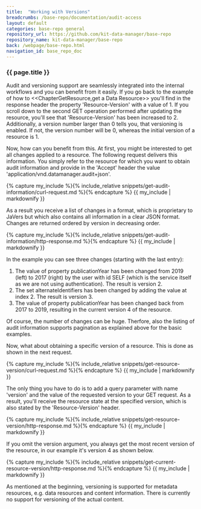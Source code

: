 ```yaml
---
title:  "Working with Versions"
breadcrumbs: /base-repo/documentation/audit-access
layout: default
categories: base-repo general
repository_url: https://github.com/kit-data-manager/base-repo
repository_name: kit-data-manager/base-repo
back: /webpage/base-repo.html
navigation_id: base_repo_doc
---
```


### {{ page.title }}

Audit and versioning support are seamlessly integrated into the internal workflows and you can benefit from it easily. If you go back to the example of how to <<ChapterGetResource,get a Data Resource>> you'll find in the response
header the property 'Resource-Version' with a value of 1. If you scroll down to the second GET operation performed after updating the resource, you'll see that 'Resource-Version' has been increased to 2. Additionally, a version number
larger than 0 tells you, that versioning is enabled. If not, the version number will be 0, whereas the initial version of a resource is 1.

Now, how can you benefit from this. At first, you might be interested to get all changes applied to a resource. The following request delivers this information. You simply refer to the resource for which you want to obtain audit information
and provide in the 'Accept' header the value 'application/vnd.datamanager.audit+json'.

{% capture my_include %}{% include_relative snippets/get-audit-information/curl-request.md %}{% endcapture %}
{{ my_include | markdownify }}

As a result you receive a list of changes in a format, which is proprietary to JaVers but which also contains all information in a clear JSON format. Changes are returned ordered by version in decreasing order.

{% capture my_include %}{% include_relative snippets/get-audit-information/http-response.md %}{% endcapture %}
{{ my_include | markdownify }}

In the example you can see three changes (starting with the last entry): 

1. The value of property publicationYear has been changed from 2019 (left) to 2017 (right) by the user with id SELF (which is the service itself as we are not using authentication). The result is version 2.
2. The set alternateIdentifiers has been changed by adding the value at index 2. The result is version 3.
3. The value of property publicationYear has been changed back from 2017 to 2019, resulting in the current version 4 of the resource.

Of course, the number of changes can be huge. Therfore, also the listing of audit information supports pagination as explained above for the basic examples. 

Now, what about obtaining a specific version of a resource. This is done as shown in the next request.

{% capture my_include %}{% include_relative snippets/get-resource-version/curl-request.md %}{% endcapture %}
{{ my_include | markdownify }}

The only thing you have to do is to add a query parameter with name 'version' and the value of the requested version to your GET request. As a result, you'll receive the resource state at the specified version, which is
also stated by the 'Resource-Version' header.

{% capture my_include %}{% include_relative snippets/get-resource-version/http-response.md %}{% endcapture %}
{{ my_include | markdownify }}

If you omit the version argument, you always get the most recent version of the resource, in our example it's version 4 as shown below.

{% capture my_include %}{% include_relative snippets/get-current-resource-version/http-response.md %}{% endcapture %}
{{ my_include | markdownify }}

As mentioned at the beginning, versioning is supported for metadata resources, e.g. data resources and content information. There is currently no support for versioning of the actual content.

